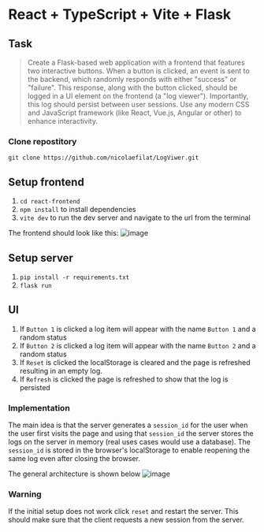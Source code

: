 # React + TypeScript + Vite + Flask

## Task
> Create a Flask-based web application with a frontend that features two interactive buttons. When a button is clicked, an event is sent to the backend, which randomly responds with either "success" or "failure". This response, along with the button clicked, should be logged in a UI element on the frontend (a "log viewer"). Importantly, this log should persist between user sessions. Use any modern CSS and JavaScript framework (like React, Vue.js, Angular or other) to enhance interactivity. 


### Clone repostitory
`git clone https://github.com/nicolaefilat/LogViwer.git`

## Setup frontend   
1. `cd react-frontend`
2. `npm install` to install dependencies
3. `vite dev` to run the dev server and navigate to the url from the terminal

The frontend should look like this:
![image](https://github.com/nicolaefilat/LogViwer/assets/35890341/91f771f4-2365-4b74-b6fc-e81a53cf3788)



## Setup server
1. `pip install -r requirements.txt`
2. `flask run`


## UI
1. If `Button 1` is clicked a log item will appear with the name `Button 1` and a random status
2. If `Button 2` is clicked a log item will appear with the name `Button 2` and a random status
3. If `Reset`    is clicked the localStorage is cleared and the page is refreshed resulting in an empty log.
4. If `Refresh`  is clicked the page is refreshed to show that the log is persisted

### Implementation
The main idea is that the server generates a `session_id` for the user when the user first visits the page and using that `session_id`
the server stores the logs on the server in memory (real uses cases would use a database).
The `session_id` is stored in the browser's localStorage to enable reopening the same log even after closing the browser.

The general architecture is shown below
![image](https://github.com/nicolaefilat/LogViwer/assets/35890341/aab2ea6d-44bb-44b4-a724-89666c06808f)

### Warning
If the initial setup does not work click `reset` and restart the server. This should make sure that the client requests a new session from the server.
